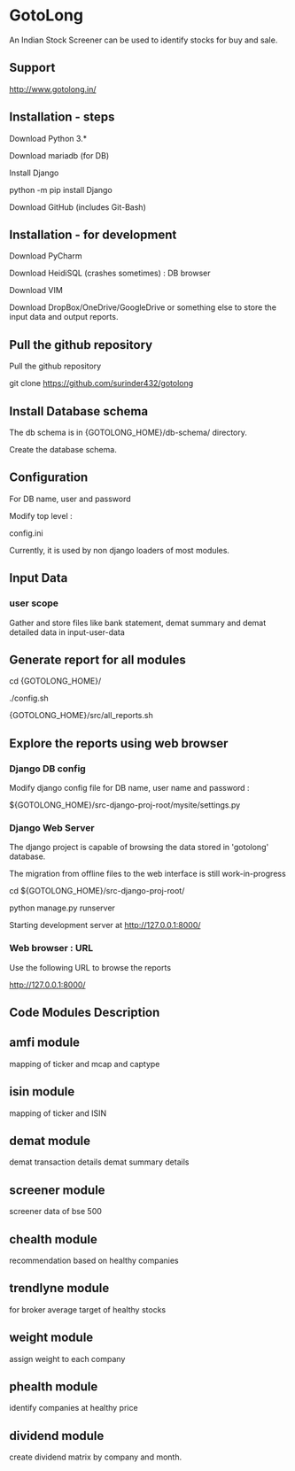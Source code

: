 # GotoLong

An Indian Stock Screener can be used to identify stocks for buy and sale.

## Support
http://www.gotolong.in/

## Installation - steps

Download Python 3.*

Download mariadb (for DB)

Install Django

python -m pip install Django

Download GitHub (includes Git-Bash)

## Installation - for development

Download PyCharm

Download HeidiSQL (crashes sometimes) : DB browser

Download VIM 

Download DropBox/OneDrive/GoogleDrive or something else to store the input data and output reports.

## Pull the github repository

Pull the github repository

git clone https://github.com/surinder432/gotolong


## Install Database schema
The db schema is in {GOTOLONG_HOME}/db-schema/ directory.

Create the database schema.

## Configuration

For DB name, user and password

Modify top level : 

config.ini

Currently, it is used by non django loaders of most modules.


## Input Data 

### user scope
Gather and store files like bank statement, demat summary and
demat detailed data in input-user-data

## Generate report for all modules
cd {GOTOLONG_HOME}/

./config.sh

{GOTOLONG_HOME}/src/all_reports.sh

## Explore the reports using web browser

### Django DB config

Modify django config file for DB name, user name and password :

${GOTOLONG_HOME}/src-django-proj-root/mysite/settings.py

### Django Web Server

The django project is capable of browsing the data stored in 'gotolong' database. 

The migration from offline files to the web interface is still work-in-progress

cd ${GOTOLONG_HOME}/src-django-proj-root/

python manage.py runserver

Starting development server at http://127.0.0.1:8000/

### Web browser : URL

Use the following URL to browse the reports

http://127.0.0.1:8000/

## Code Modules Description

## amfi module

mapping of ticker and mcap and captype

## isin module

mapping of ticker and ISIN

## demat module

demat transaction details
demat summary details

## screener module

screener data of bse 500

## chealth module

recommendation based on healthy companies 

## trendlyne module

for broker average target of healthy stocks

## weight module

assign weight to each company

## phealth module

identify companies at healthy price

## dividend module

create dividend matrix by company and month.
